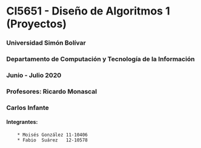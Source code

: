 # CI5651 - Diseño de Algoritmos 1 (Proyectos)

### Universidad Simón Bolívar
### Departamento de Computación y Tecnología de la Información
### Junio - Julio 2020
### Profesores: Ricardo Monascal
###             Carlos Infante
#### Integrantes:
        * Moisés González 11-10406
        * Fabio  Suárez   12-10578


